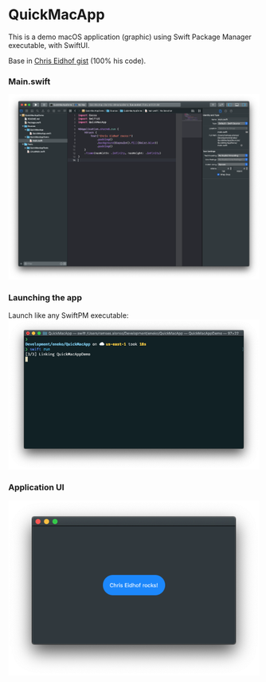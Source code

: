 # QuickMacApp

This is a demo macOS application (graphic) using Swift Package Manager executable, with SwiftUI.

Base in [Chris Eidhof gist](https://gist.github.com/chriseidhof/26768f0b63fa3cdf8b46821e099df5ff) (100% his code).

### Main.swift
![source](main.swift.png)

### Launching the app
Launch like any SwiftPM executable:
![console](console.png)

### Application UI
![Application UI](app.png)

